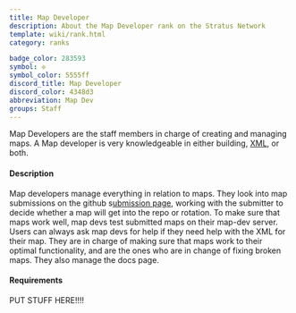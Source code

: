 ```yaml
---
title: Map Developer
description: About the Map Developer rank on the Stratus Network
template: wiki/rank.html
category: ranks

badge_color: 283593
symbol: ፠
symbol_color: 5555ff
discord_title: Map Developer
discord_color: 4348d3
abbreviation: Map Dev
groups: Staff
---
```


Map Developers are the staff members in charge of creating and managing maps. A Map developer is very knowledgeable in either building, [XML](xml), or both.

#### Description

Map developers manage everything in relation to maps. They look into map submissions on the github s[ubmission page](/https://github.com/StratusNetwork/Map-Rotations/issues?q=is%3Aopen+is%3Aissue), working with the submitter to decide whether a map will get into the repo or rotation. To make sure that maps work well, map devs test submitted maps on their map-dev server. Users can always ask map devs for help if they need help with the XML for their map. They are in charge of making sure that maps work to their optimal functionality, and are the ones who are in change of fixing broken maps. They also manage the docs page.

#### Requirements

PUT STUFF HERE!!!!
